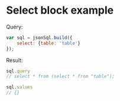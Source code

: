 # Select block example

Query:

``` js
var sql = jsonSql.build({
    select: {table: 'table'}
});
```

Result:

``` js
sql.query
// select * from (select * from "table");

sql.values
// {}
```
